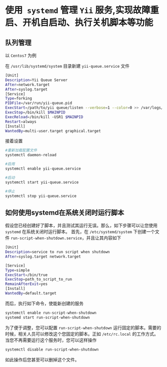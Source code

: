 # 使用` systemd` 管理 `Yii` 服务,实现故障重启、开机自启动、执行关机脚本等功能

## 队列管理

以 `Centos7` 为例

在 `/usr/lib/systemd/system` 目录新建 `yii-queue.service` 文件

```bash
[Unit]
Description=Yii Queue Server
After=network.target
After=syslog.target
[Service]
Type=forking
PIDFile=/var/run/yii-queue.pid
ExecStart=/path/to/yii queue/listen --verbose=1 --color=0 >> /var/logs/yii-queue.log 2>&1
ExecStop=/bin/kill $MAINPID
ExecReload=/bin/kill -USR1 $MAINPID
Restart=always
[Install]
WantedBy=multi-user.target graphical.target
```

接着设置

```bash
#重新加载配置文件
systemctl daemon-reload

#启用
systemctl enable yii-queue.service

#启动
systemctl start yii-queue.service

#停止
systemctl stop yii-queue.service
```

## 如何使用systemd在系统关闭时运行脚本

假设您已经创建好了脚本，并且测试其运行无误。那么，如下步骤可以让您使用 `systemd` 在系统关闭时运行脚本。
首先，在 `/etc/systemd/system` 下创建一个文件 `run-script-when-shutdown.service`，并且让其内容如下

```bash
[Unit]
Description=service to run script when shutdown
After=syslog.target network.target

[Service]
Type=simple
ExecStart=/bin/true
ExecStop=path_to_script_to_run
RemainAfterExit=yes
[Install]
WantedBy=default.target
```

而后，执行如下命令，使能新创建的服务

```bash
systemctl enable run-script-when-shutdown
systemd start run-script-when-shutdown
```

为了便于调整，您可以配置 `run-script-when-shutdown` 运行固定的脚本。需要的时候，相关人员可以修改这个您固定的脚本。正如 `/etc/rc.local` 的工作方式。
当您不再需要运行这个服务时，您可以这样操作

```bash
systemctl disable run-script-when-shutdown
```

如此操作后您甚至可以删掉这个文件。

